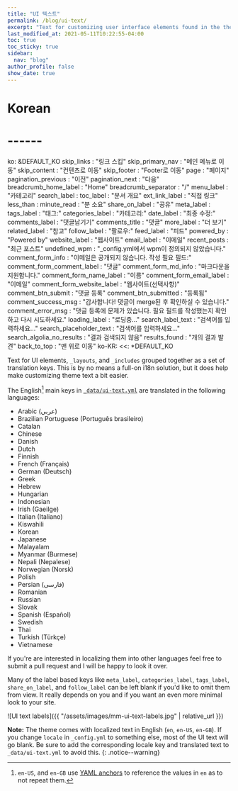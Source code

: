 ```yaml
---
title: "UI 텍스트"
permalink: /blog/ui-text/
excerpt: "Text for customizing user interface elements found in the theme."
last_modified_at: 2021-05-11T10:22:55-04:00
toc: true
toc_sticky: true
sidebar:
  nav: "blog"
author_profile: false
show_date: true
---
```



# Korean
# ------
ko: &DEFAULT_KO
  skip_links                 : "링크 스킵"
  skip_primary_nav           : "메인 메뉴로 이동"
  skip_content               : "컨텐츠로 이동"
  skip_footer                : "Footer로 이동"
  page                       : "페이지"
  pagination_previous        : "이전"
  pagination_next            : "다음"
  breadcrumb_home_label      : "Home"
  breadcrumb_separator       : "/"
  menu_label                 : "카테고리"
  search_label               :
  toc_label                  : "문서 개요"
  ext_link_label             : "직접 링크"
  less_than                  :
  minute_read                : "분 소요"
  share_on_label             : "공유"
  meta_label                 :
  tags_label                 : "태그:"
  categories_label           : "카테고리:"
  date_label                 : "최종 수정:"
  comments_label             : "댓글남기기"
  comments_title             : "댓글"
  more_label                 : "더 보기"
  related_label              : "참고"
  follow_label               : "팔로우:"
  feed_label                 : "피드"
  powered_by                 : "Powered by"
  website_label              : "웹사이트"
  email_label                : "이메일"
  recent_posts               : "최근 포스트"
  undefined_wpm              : "_config.yml에서 wpm이 정의되지 않았습니다."
  comment_form_info          : "이메일은 공개되지 않습니다. 작성 필요 필드:"
  comment_form_comment_label : "댓글"
  comment_form_md_info       : "마크다운을 지원합니다."
  comment_form_name_label    : "이름"
  comment_form_email_label   : "이메일"
  comment_form_website_label : "웹사이트(선택사항)"
  comment_btn_submit         : "댓글 등록"
  comment_btn_submitted      : "등록됨"
  comment_success_msg        : "감사합니다! 댓글이 merge된 후 확인하실 수 있습니다."
  comment_error_msg          : "댓글 등록에 문제가 있습니다. 필요 필드를 작성했는지 확인하고 다시 시도하세요."
  loading_label              : "로딩중..."
  search_label_text          : "검색어를 입력하세요..."
  search_placeholder_text    : "검색어를 입력하세요..."
  search_algolia_no_results  : "결과 검색되지 않음"
  results_found              : "개의 결과 발견"
  back_to_top                : "맨 위로 이동"
ko-KR:
  <<: *DEFAULT_KO

Text for UI elements, `_layouts`, and `_includes` grouped together as a set of translation keys. This is by no means a full-on i18n solution, but it does help make customizing theme text a bit easier.

The English[^yaml-anchors] main keys in [`_data/ui-text.yml`](https://github.com/mmistakes/minimal-mistakes/blob/master/_data/ui-text.yml) are translated in the following languages:

- Arabic (عربي)
- Brazilian Portuguese (Português brasileiro)
- Catalan
- Chinese
- Danish
- Dutch
- Finnish
- French (Français)
- German (Deutsch)
- Greek
- Hebrew
- Hungarian
- Indonesian
- Irish (Gaeilge)
- Italian (Italiano)
- Kiswahili
- Korean
- Japanese
- Malayalam
- Myanmar (Burmese)
- Nepali (Nepalese)
- Norwegian (Norsk)
- Polish
- Persian (فارسی)
- Romanian
- Russian
- Slovak
- Spanish (Español)
- Swedish
- Thai
- Turkish (Türkçe)
- Vietnamese

If you're are interested in localizing them into other languages feel free to submit a pull request and I will be happy to look it over.

[^yaml-anchors]: `en-US`, and `en-GB` use [YAML anchors](http://www.yaml.org/spec/1.2/spec.html#id2785586) to reference the values in `en` as to not repeat them.

Many of the label based keys like `meta_label`, `categories_label`, `tags_label`, `share_on_label`, and `follow_label` can be left blank if you'd like to omit them from view. It really depends on you and if you want an even more minimal look to your site.

![UI text labels]({{ "/assets/images/mm-ui-text-labels.jpg" | relative_url }})

**Note:** The theme comes with localized text in English (`en`, `en-US`, `en-GB`). If you change `locale` in `_config.yml` to something else, most of the UI text will go blank. Be sure to add the corresponding locale key and translated text to `_data/ui-text.yml` to avoid this.
{: .notice--warning}
